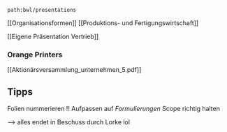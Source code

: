 ```expander
path:bwl/presentations
```
[[Organisationsformen]]
[[Produktions- und Fertigungswirtschaft]]


[[Eigene Präsentation Vertrieb]]

### Orange Printers
[[Aktionärsversammlung_unternehmen_5.pdf]]

## Tipps
Folien nummerieren !!
Aufpassen auf _Formulierungen_
Scope richtig halten

--> alles endet in Beschuss durch Lorke lol